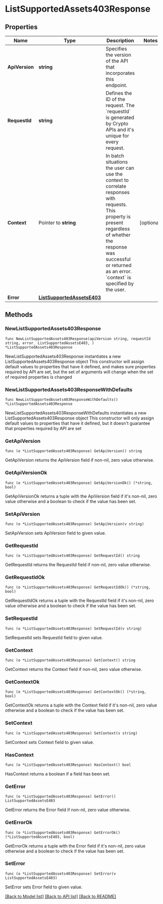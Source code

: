 # ListSupportedAssets403Response

## Properties

Name | Type | Description | Notes
------------ | ------------- | ------------- | -------------
**ApiVersion** | **string** | Specifies the version of the API that incorporates this endpoint. | 
**RequestId** | **string** | Defines the ID of the request. The &#x60;requestId&#x60; is generated by Crypto APIs and it&#39;s unique for every request. | 
**Context** | Pointer to **string** | In batch situations the user can use the context to correlate responses with requests. This property is present regardless of whether the response was successful or returned as an error. &#x60;context&#x60; is specified by the user. | [optional] 
**Error** | [**ListSupportedAssetsE403**](ListSupportedAssetsE403.md) |  | 

## Methods

### NewListSupportedAssets403Response

`func NewListSupportedAssets403Response(apiVersion string, requestId string, error_ ListSupportedAssetsE403, ) *ListSupportedAssets403Response`

NewListSupportedAssets403Response instantiates a new ListSupportedAssets403Response object
This constructor will assign default values to properties that have it defined,
and makes sure properties required by API are set, but the set of arguments
will change when the set of required properties is changed

### NewListSupportedAssets403ResponseWithDefaults

`func NewListSupportedAssets403ResponseWithDefaults() *ListSupportedAssets403Response`

NewListSupportedAssets403ResponseWithDefaults instantiates a new ListSupportedAssets403Response object
This constructor will only assign default values to properties that have it defined,
but it doesn't guarantee that properties required by API are set

### GetApiVersion

`func (o *ListSupportedAssets403Response) GetApiVersion() string`

GetApiVersion returns the ApiVersion field if non-nil, zero value otherwise.

### GetApiVersionOk

`func (o *ListSupportedAssets403Response) GetApiVersionOk() (*string, bool)`

GetApiVersionOk returns a tuple with the ApiVersion field if it's non-nil, zero value otherwise
and a boolean to check if the value has been set.

### SetApiVersion

`func (o *ListSupportedAssets403Response) SetApiVersion(v string)`

SetApiVersion sets ApiVersion field to given value.


### GetRequestId

`func (o *ListSupportedAssets403Response) GetRequestId() string`

GetRequestId returns the RequestId field if non-nil, zero value otherwise.

### GetRequestIdOk

`func (o *ListSupportedAssets403Response) GetRequestIdOk() (*string, bool)`

GetRequestIdOk returns a tuple with the RequestId field if it's non-nil, zero value otherwise
and a boolean to check if the value has been set.

### SetRequestId

`func (o *ListSupportedAssets403Response) SetRequestId(v string)`

SetRequestId sets RequestId field to given value.


### GetContext

`func (o *ListSupportedAssets403Response) GetContext() string`

GetContext returns the Context field if non-nil, zero value otherwise.

### GetContextOk

`func (o *ListSupportedAssets403Response) GetContextOk() (*string, bool)`

GetContextOk returns a tuple with the Context field if it's non-nil, zero value otherwise
and a boolean to check if the value has been set.

### SetContext

`func (o *ListSupportedAssets403Response) SetContext(v string)`

SetContext sets Context field to given value.

### HasContext

`func (o *ListSupportedAssets403Response) HasContext() bool`

HasContext returns a boolean if a field has been set.

### GetError

`func (o *ListSupportedAssets403Response) GetError() ListSupportedAssetsE403`

GetError returns the Error field if non-nil, zero value otherwise.

### GetErrorOk

`func (o *ListSupportedAssets403Response) GetErrorOk() (*ListSupportedAssetsE403, bool)`

GetErrorOk returns a tuple with the Error field if it's non-nil, zero value otherwise
and a boolean to check if the value has been set.

### SetError

`func (o *ListSupportedAssets403Response) SetError(v ListSupportedAssetsE403)`

SetError sets Error field to given value.



[[Back to Model list]](../README.md#documentation-for-models) [[Back to API list]](../README.md#documentation-for-api-endpoints) [[Back to README]](../README.md)


